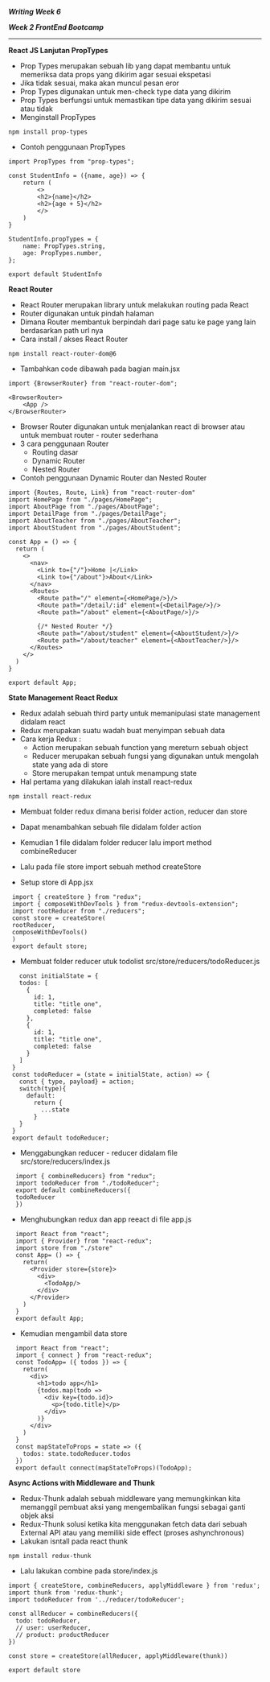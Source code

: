 ***Writing Week 6***

***Week 2 FrontEnd Bootcamp***
****

**React JS Lanjutan PropTypes**
* Prop Types merupakan sebuah lib yang dapat membantu untuk memeriksa data props yang dikirim agar sesuai ekspetasi
* Jika tidak sesuai, maka akan muncul pesan eror
* Prop Types digunakan untuk men-check type data yang dikirim
* Prop Types berfungsi untuk memastikan tipe data yang dikirim sesuai atau tidak
* Menginstall PropTypes
```
npm install prop-types
```
* Contoh penggunaan PropTypes
```
import PropTypes from "prop-types";

const StudentInfo = ({name, age}) => {
    return (
        <>
        <h2>{name}</h2>
        <h2>{age + 5}</h2>
        </>
    )
}

StudentInfo.propTypes = {
    name: PropTypes.string,
    age: PropTypes.number,
};

export default StudentInfo
```

**React Router**
* React Router merupakan library untuk melakukan routing pada React
* Router digunakan untuk pindah halaman
* Dimana Router membantuk berpindah dari page satu ke page yang lain berdasarkan path url nya
* Cara install / akses React Router
```
npm install react-router-dom@6
```
* Tambahkan code dibawah pada bagian main.jsx
```
import {BrowserRouter} from "react-router-dom";
```
```
<BrowserRouter>
    <App />
</BrowserRouter>
```
* Browser Router digunakan untuk menjalankan react di browser atau untuk membuat router - router sederhana
* 3 cara penggunaan Router
    + Routing dasar
    + Dynamic Router
    + Nested Router
* Contoh penggunaan Dynamic Router dan Nested Router
```
import {Routes, Route, Link} from "react-router-dom"
import HomePage from "./pages/HomePage";
import AboutPage from "./pages/AboutPage";
import DetailPage from "./pages/DetailPage";
import AboutTeacher from "./pages/AboutTeacher";
import AboutStudent from "./pages/AboutStudent";

const App = () => {
  return (
    <>
      <nav>
        <Link to={"/"}>Home |</Link>
        <Link to={"/about"}>About</Link>
      </nav>
      <Routes>
        <Route path="/" element={<HomePage/>}/>
        <Route path="/detail/:id" element={<DetailPage/>}/>
        <Route path="/about" element={<AboutPage/>}/>
        
        {/* Nested Router */}
        <Route path="/about/student" element={<AboutStudent/>}/>
        <Route path="/about/teacher" element={<AboutTeacher/>}/>
      </Routes>
    </>
  )
}

export default App;
```

**State Management React Redux**
* Redux adalah sebuah third party untuk memanipulasi state management didalam react
* Redux merupakan suatu wadah buat menyimpan sebuah data
* Cara kerja Redux :
    + Action merupakan sebuah function yang mereturn sebuah object
    + Reducer merupakan sebuah fungsi yang digunakan untuk mengolah state yang ada di store
    + Store merupakan tempat untuk menampung state
* Hal pertama yang dilakukan ialah install react-redux
```
npm install react-redux
```
* Membuat folder redux dimana berisi folder action, reducer dan store
* Dapat menambahkan sebuah file didalam folder action
* Kemudian 1 file didalam folder reducer lalu import method combineReducer   
* Lalu pada file store import sebuah method createStore

* Setup store di App.jsx
```
 import { createStore } from "redux";
 import { composeWithDevTools } from "redux-devtools-extension";
 import rootReducer from "./reducers"; 
 const store = createStore(
 rootReducer,
 composeWithDevTools()
 )
 export default store;
```
* Membuat folder reducer utuk todolist src/store/reducers/todoReducer.js
```
   const initialState = {
   todos: [
     {
       id: 1,
       title: "title one",
       completed: false
     },
     {
       id: 1,
       title: "title one",
       completed: false
     }
   ]
 }
 const todoReducer = (state = initialState, action) => {
   const { type, payload} = action;
   switch(type){
     default:
       return {
         ...state
       }
   }
 }
 export default todoReducer;
```
* Menggabungkan reducer - reducer didalam file src/store/reducers/index.js
```
  import { combineReducers} from "redux";
  import todoReducer from "./todoReducer";
  export default combineReducers({
  todoReducer
  })
```
* Menghubungkan redux dan app reeact di file app.js
```
  import React from "react";
  import { Provider} from "react-redux";
  import store from "./store"
  const App= () => {
    return(
      <Provider store={store}>
        <div>
          <TodoApp/>
        </div>
      </Provider>
    )
  }
  export default App;
```
* Kemudian mengambil data store
```
  import React from "react";
  import { connect } from "react-redux";
  const TodoApp= ({ todos }) => {
    return(
      <div>
        <h1>todo app</h1>
        {todos.map(todo =>
          <div key={todo.id}>
            <p>{todo.title}</p>
          </div>
        )}
      </div>
    )
  }
  const mapStateToProps = state => ({
    todos: state.todoReducer.todos
  })
  export default connect(mapStateToProps)(TodoApp);
```

**Async Actions with Middleware and Thunk**
* Redux-Thunk adalah sebuah middleware yang memungkinkan kita memanggil pembuat aksi yang mengembalikan fungsi sebagai ganti objek aksi
* Redux-Thunk solusi ketika kita menggunakan fetch data dari sebuah External API atau yang memiliki side effect (proses ashynchronous)
* Lakukan isntall pada react thunk
```
npm install redux-thunk
```
* Lalu lakukan combine pada store/index.js
```
import { createStore, combineReducers, applyMiddleware } from 'redux';
import thunk from 'redux-thunk';
import todoReducer from '../reducer/todoReducer';

const allReducer = combineReducers({
  todo: todoReducer,
  // user: userReducer,
  // product: productReducer
})

const store = createStore(allReducer, applyMiddleware(thunk))

export default store
```
